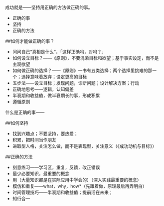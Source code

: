 成功就是——坚持用正确的方法做正确的事。

- 正确的事
- 坚持
- 正确的方法

##如何才能做正确的事？

- 问问自己“真相是什么”，「这样正确吗，对吗？」
- 如何设立目标？——《原则》，不要混淆目标和欲望；基于事实设定，而不是主观欲望
- 如何做正确的选择？——《原则》一书有五类选择；两个选择里挑难的那一个；选择意味着放弃；设定更高的目标
- 五步法——设立目标；发现问题，诊断问题；设计解决方案；行动
- 正确地思考——逻辑，认知偏差
- 半衰期和收益值，做半衰期长的事，形成积累
- 遵循原则

什么是正确的事——

##如何坚持

- 找到兴趣点；不要坚持，要热爱；
- 积累，把时间当作朋友
- 进取型人格，关注怎么做，而不是表现型，关注意义（《成功动机与目标》）


##正确的方法

- 刻意练习——学习区，重复，反馈，改正错误
- 最少必要知识，最重要的概念
- 用（大量知识都是在实际应用中学会的）（深入实践最重要的概念）
- 模仿和重复——what，why，how*（先跟着做，原理最后再弄明白）
- 时间管理技巧——半衰期和收益值；提前活在未来；
- 知行合一
